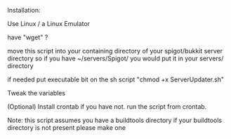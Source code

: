 Installation:

Use Linux / a Linux Emulator

have "wget" ?

move this script into your containing directory of your spigot/bukkit server directory so if you have ~/servers/Spigot/ you would put it in your servers/ directory 

if needed put executable bit on the sh script "chmod +x ServerUpdater.sh"

Tweak the variables

(Optional) Install crontab if you have not. run the script from crontab.

Note: this script assumes you have a buildtools directory if your buildtools directory is not present please make one
